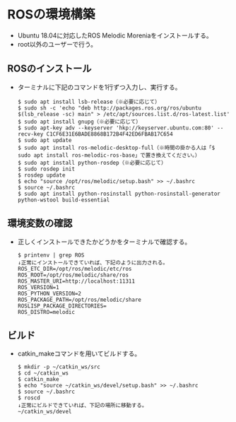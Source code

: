 # ROSの環境構築
- Ubuntu 18.04に対応したROS Melodic Moreniaをインストールする。
- root以外のユーザーで行う。

## ROSのインストール
- ターミナルに下記のコマンドを1行ずつ入力し、実行する。
  ```
  $ sudo apt install lsb-release（※必要に応じて）
  $ sudo sh -c 'echo "deb http://packages.ros.org/ros/ubuntu $(lsb_release -sc) main" > /etc/apt/sources.list.d/ros-latest.list'
  $ sudo apt install gnupg（※必要に応じて）
  $ sudo apt-key adv --keyserver 'hkp://keyserver.ubuntu.com:80' --recv-key C1CF6E31E6BADE8868B172B4F42ED6FBAB17C654
  $ sudo apt update
  $ sudo apt install ros-melodic-desktop-full（※時間の掛かる人は「$ sudo apt install ros-melodic-ros-base」で置き換えてください。）
  $ sudo apt install python-rosdep（※必要に応じて）
  $ sudo rosdep init
  $ rosdep update
  $ echo "source /opt/ros/melodic/setup.bash" >> ~/.bashrc
  $ source ~/.bashrc
  $ sudo apt install python-rosinstall python-rosinstall-generator python-wstool build-essential
  ```

## 環境変数の確認
- 正しくインストールできたかどうかをターミナルで確認する。  
  ```
  $ printenv | grep ROS
  ↓正常にインストールできていれば、下記のように出力される。
  ROS_ETC_DIR=/opt/ros/melodic/etc/ros
  ROS_ROOT=/opt/ros/melodic/share/ros
  ROS_MASTER_URI=http://localhost:11311
  ROS_VERSION=1
  ROS_PYTHON_VERSION=2
  ROS_PACKAGE_PATH=/opt/ros/melodic/share
  ROSLISP_PACKAGE_DIRECTORIES=
  ROS_DISTRO=melodic
  ```

## ビルド
- catkin_makeコマンドを用いてビルドする。
  ```
  $ mkdir -p ~/catkin_ws/src
  $ cd ~/catkin_ws
  $ catkin_make
  $ echo "source ~/catkin_ws/devel/setup.bash" >> ~/.bashrc
  $ source ~/.bashrc
  $ roscd
  ↓正常にビルドできていれば、下記の場所に移動する。
  ~/catkin_ws/devel
  ```
